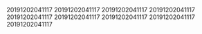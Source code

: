 20191202041117
20191202041117
20191202041117
20191202041117
20191202041117
20191202041117
20191202041117
20191202041117
20191202041117
